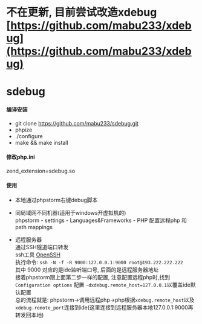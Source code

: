 # 不在更新, 目前尝试改造xdebug [https://github.com/mabu233/xdebug](https://github.com/mabu233/xdebug)

# sdebug

#### 编译安装
- git clone https://github.com/mabu233/sdebug.git
- phpize
- ./configure
- make && make install

#### 修改php.ini
zend_extension=sdebug.so

#### 使用

- 本地通过phpstorm右键debug脚本

- 同局域网不同机器(适用于windows开虚拟机的)<br>
phpstorm - settings - Languages&Frameworks - PHP 配置远程php 和 path mappings

- 远程服务器<br>
通过SSH隧道端口转发<br>
ssh工具 [OpenSSH](https://www.mls-software.com/files/setupssh-7.9p1-1.exe)<br>
执行命令: `ssh -N -f -R 9000:127.0.0.1:9000 root@193.222.222.222`<br>
其中 9000 对应的是ide监听端口号, 后面的是远程服务器地址<br>
接着phpstorm跟上面第二步一样的配置, 注意配置远程php时,找到`Configuration options` 配置 `-dxdebug.remote_host=127.0.0.1`以覆盖ide默认配置<br>
总的流程就是: phpstorm->调用远程php->php根据`xdebug.remote_host`以及
`xdebug.remote_port`连接到ide(这里连接到远程服务器本地127.0.0.1:9000再转发回本地)
